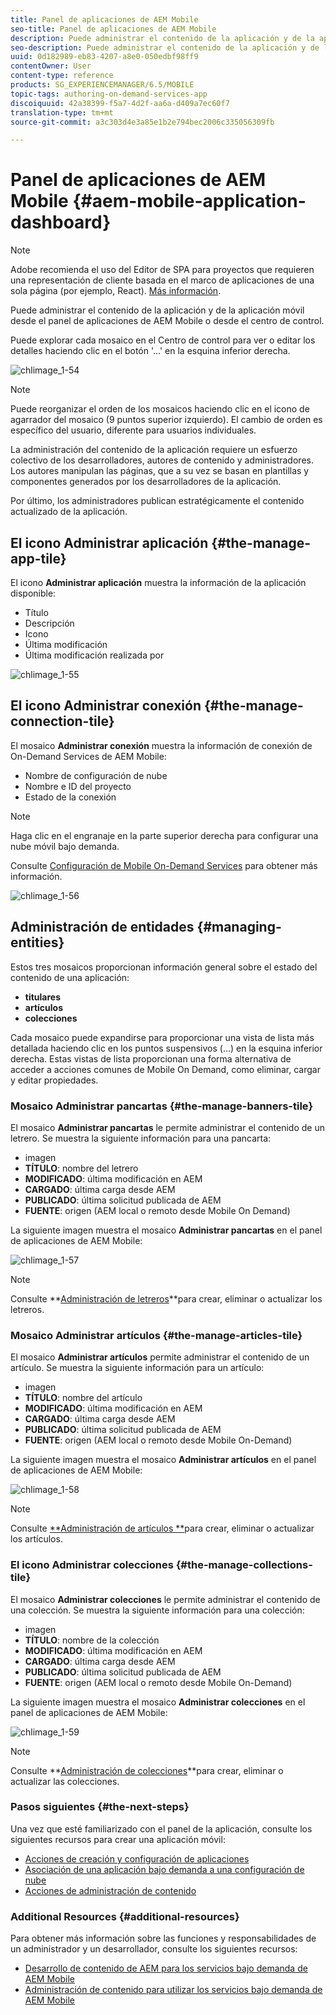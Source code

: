 ```yaml
---
title: Panel de aplicaciones de AEM Mobile
seo-title: Panel de aplicaciones de AEM Mobile
description: Puede administrar el contenido de la aplicación y de la aplicación móvil desde el panel de aplicaciones de AEM Mobile o desde el centro de control. Siga esta página para obtener más información.
seo-description: Puede administrar el contenido de la aplicación y de la aplicación móvil desde el panel de aplicaciones de AEM Mobile o desde el centro de control. Siga esta página para obtener más información.
uuid: 0d182989-eb83-4207-a8e0-050edbf98ff9
contentOwner: User
content-type: reference
products: SG_EXPERIENCEMANAGER/6.5/MOBILE
topic-tags: authoring-on-demand-services-app
discoiquuid: 42a38399-f5a7-4d2f-aa6a-d409a7ec60f7
translation-type: tm+mt
source-git-commit: a3c303d4e3a85e1b2e794bec2006c335056309fb

---
```



# Panel de aplicaciones de AEM Mobile {#aem-mobile-application-dashboard}

>[!NOTE]
>
>Adobe recomienda el uso del Editor de SPA para proyectos que requieren una representación de cliente basada en el marco de aplicaciones de una sola página (por ejemplo, React). [Más información](/help/sites-developing/spa-overview.md).

Puede administrar el contenido de la aplicación y de la aplicación móvil desde el panel de aplicaciones de AEM Mobile o desde el centro de control.

Puede explorar cada mosaico en el Centro de control para ver o editar los detalles haciendo clic en el botón &#39;...&#39; en la esquina inferior derecha.

![chlimage_1-54](assets/chlimage_1-54.png)

>[!NOTE]
>
>Puede reorganizar el orden de los mosaicos haciendo clic en el icono de agarrador del mosaico (9 puntos superior izquierdo). El cambio de orden es específico del usuario, diferente para usuarios individuales.

La administración del contenido de la aplicación requiere un esfuerzo colectivo de los desarrolladores, autores de contenido y administradores. Los autores manipulan las páginas, que a su vez se basan en plantillas y componentes generados por los desarrolladores de la aplicación.

Por último, los administradores publican estratégicamente el contenido actualizado de la aplicación.

## El icono Administrar aplicación {#the-manage-app-tile}

El icono **Administrar aplicación** muestra la información de la aplicación disponible:

* Título
* Descripción
* Icono
* Última modificación
* Última modificación realizada por

![chlimage_1-55](assets/chlimage_1-55.png)

## El icono Administrar conexión {#the-manage-connection-tile}

El mosaico **Administrar conexión** muestra la información de conexión de On-Demand Services de AEM Mobile:

* Nombre de configuración de nube
* Nombre e ID del proyecto
* Estado de la conexión

>[!NOTE]
>
>Haga clic en el engranaje en la parte superior derecha para configurar una nube móvil bajo demanda.
>
>Consulte [Configuración de Mobile On-Demand Services](/help/mobile/mobile-on-demand-associating-an-on-demand-app-to-cloud-configuration.md) para obtener más información.

![chlimage_1-56](assets/chlimage_1-56.png)

## Administración de entidades {#managing-entities}

Estos tres mosaicos proporcionan información general sobre el estado del contenido de una aplicación:

* **titulares**
* **artículos**
* **colecciones**

Cada mosaico puede expandirse para proporcionar una vista de lista más detallada haciendo clic en los puntos suspensivos (...) en la esquina inferior derecha. Estas vistas de lista proporcionan una forma alternativa de acceder a acciones comunes de Mobile On Demand, como eliminar, cargar y editar propiedades.

### Mosaico Administrar pancartas {#the-manage-banners-tile}

El mosaico **Administrar pancartas** le permite administrar el contenido de un letrero. Se muestra la siguiente información para una pancarta:

* imagen
* **TÍTULO**: nombre del letrero
* **MODIFICADO**: última modificación en AEM
* **CARGADO**: última carga desde AEM
* **PUBLICADO**: última solicitud publicada de AEM
* **FUENTE**: origen (AEM local o remoto desde Mobile On Demand)

La siguiente imagen muestra el mosaico **Administrar pancartas** en el panel de aplicaciones de AEM Mobile:

![chlimage_1-57](assets/chlimage_1-57.png)

>[!NOTE]
>
>Consulte **[Administración de letreros](/help/mobile/mobile-on-demand-managing-banners.md)**para crear, eliminar o actualizar los letreros.

### Mosaico Administrar artículos {#the-manage-articles-tile}

El mosaico **Administrar artículos** permite administrar el contenido de un artículo. Se muestra la siguiente información para un artículo:

* imagen
* **TÍTULO**: nombre del artículo
* **MODIFICADO**: última modificación en AEM
* **CARGADO**: última carga desde AEM
* **PUBLICADO**: última solicitud publicada de AEM
* **FUENTE**: origen (AEM local o remoto desde Mobile On-Demand)

La siguiente imagen muestra el mosaico **Administrar artículos** en el panel de aplicaciones de AEM Mobile:

![chlimage_1-58](assets/chlimage_1-58.png)

>[!NOTE]
>
>Consulte [**Administración de artículos **](/help/mobile/mobile-on-demand-managing-articles.md)para crear, eliminar o actualizar los artículos.

### El icono Administrar colecciones {#the-manage-collections-tile}

El mosaico **Administrar colecciones** le permite administrar el contenido de una colección. Se muestra la siguiente información para una colección:

* imagen
* **TÍTULO**: nombre de la colección
* **MODIFICADO**: última modificación en AEM
* **CARGADO**: última carga desde AEM
* **PUBLICADO**: última solicitud publicada de AEM
* **FUENTE**: origen (AEM local o remoto desde Mobile On-Demand)

La siguiente imagen muestra el mosaico **Administrar colecciones** en el panel de aplicaciones de AEM Mobile:

![chlimage_1-59](assets/chlimage_1-59.png)

>[!NOTE]
>
>Consulte **[Administración de colecciones](/help/mobile/mobile-on-demand-managing-collections.md)**para crear, eliminar o actualizar las colecciones.

### Pasos siguientes {#the-next-steps}

Una vez que esté familiarizado con el panel de la aplicación, consulte los siguientes recursos para crear una aplicación móvil:

* [Acciones de creación y configuración de aplicaciones](/help/mobile/mobile-apps-ondemand-application-create-configure-action.md)
* [Asociación de una aplicación bajo demanda a una configuración de nube](/help/mobile/mobile-on-demand-associating-an-on-demand-app-to-cloud-configuration.md)
* [Acciones de administración de contenido](/help/mobile/mobile-apps-ondemand-manage-content-ondemand.md)

### Additional Resources {#additional-resources}

Para obtener más información sobre las funciones y responsabilidades de un administrador y un desarrollador, consulte los siguientes recursos:

* [Desarrollo de contenido de AEM para los servicios bajo demanda de AEM Mobile](/help/mobile/aem-mobile-on-demand.md)
* [Administración de contenido para utilizar los servicios bajo demanda de AEM Mobile](/help/mobile/aem-mobile.md)

